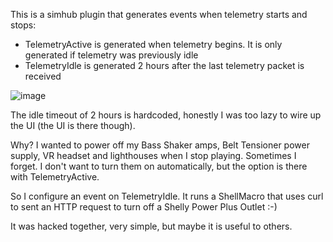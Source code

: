 This is a simhub plugin that generates events when telemetry starts and stops:

- TelemetryActive is generated when telemetry begins. It is only generated if telemetry was previously idle
- TelemetryIdle is generated 2 hours after the last telemetry packet is received

![image](https://github.com/user-attachments/assets/53de6d97-0db0-4925-a2ac-2d384ec15750)

The idle timeout of 2 hours is hardcoded, honestly I was too lazy to wire up the UI (the UI is there though).

Why? I wanted to power off my Bass Shaker amps, Belt Tensioner power supply, VR headset and lighthouses when I stop playing. Sometimes I forget. I don't want to turn them on automatically, but the option is there with TelemetryActive.

So I configure an event on TelemetryIdle. It runs a ShellMacro that uses curl to sent an HTTP request to turn off a Shelly Power Plus Outlet :-)

It was hacked together, very simple, but maybe it is useful to others.
